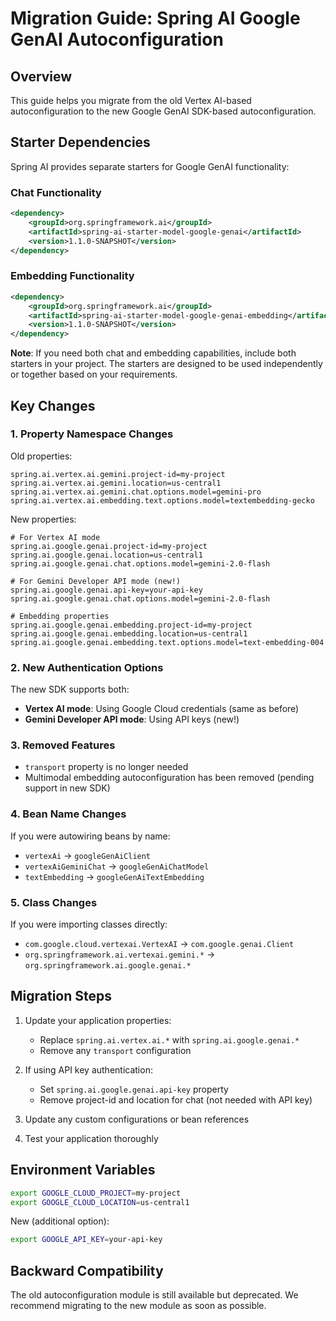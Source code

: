 # Migration Guide: Spring AI Google GenAI Autoconfiguration

## Overview

This guide helps you migrate from the old Vertex AI-based autoconfiguration to the new Google GenAI SDK-based autoconfiguration.

## Starter Dependencies

Spring AI provides separate starters for Google GenAI functionality:

### Chat Functionality
```xml
<dependency>
    <groupId>org.springframework.ai</groupId>
    <artifactId>spring-ai-starter-model-google-genai</artifactId>
    <version>1.1.0-SNAPSHOT</version>
</dependency>
```

### Embedding Functionality
```xml
<dependency>
    <groupId>org.springframework.ai</groupId>
    <artifactId>spring-ai-starter-model-google-genai-embedding</artifactId>
    <version>1.1.0-SNAPSHOT</version>
</dependency>
```

**Note**: If you need both chat and embedding capabilities, include both starters in your project. The starters are designed to be used independently or together based on your requirements.

## Key Changes

### 1. Property Namespace Changes

Old properties:
```properties
spring.ai.vertex.ai.gemini.project-id=my-project
spring.ai.vertex.ai.gemini.location=us-central1
spring.ai.vertex.ai.gemini.chat.options.model=gemini-pro
spring.ai.vertex.ai.embedding.text.options.model=textembedding-gecko
```

New properties:
```properties
# For Vertex AI mode
spring.ai.google.genai.project-id=my-project
spring.ai.google.genai.location=us-central1
spring.ai.google.genai.chat.options.model=gemini-2.0-flash

# For Gemini Developer API mode (new!)
spring.ai.google.genai.api-key=your-api-key
spring.ai.google.genai.chat.options.model=gemini-2.0-flash

# Embedding properties
spring.ai.google.genai.embedding.project-id=my-project
spring.ai.google.genai.embedding.location=us-central1
spring.ai.google.genai.embedding.text.options.model=text-embedding-004
```

### 2. New Authentication Options

The new SDK supports both:
- **Vertex AI mode**: Using Google Cloud credentials (same as before)
- **Gemini Developer API mode**: Using API keys (new!)

### 3. Removed Features

- `transport` property is no longer needed
- Multimodal embedding autoconfiguration has been removed (pending support in new SDK)

### 4. Bean Name Changes

If you were autowiring beans by name:
- `vertexAi` → `googleGenAiClient`
- `vertexAiGeminiChat` → `googleGenAiChatModel`
- `textEmbedding` → `googleGenAiTextEmbedding`

### 5. Class Changes

If you were importing classes directly:
- `com.google.cloud.vertexai.VertexAI` → `com.google.genai.Client`
- `org.springframework.ai.vertexai.gemini.*` → `org.springframework.ai.google.genai.*`

## Migration Steps

1. Update your application properties:
   - Replace `spring.ai.vertex.ai.*` with `spring.ai.google.genai.*`
   - Remove any `transport` configuration

2. If using API key authentication:
   - Set `spring.ai.google.genai.api-key` property
   - Remove project-id and location for chat (not needed with API key)

3. Update any custom configurations or bean references

4. Test your application thoroughly

## Environment Variables
```bash
export GOOGLE_CLOUD_PROJECT=my-project
export GOOGLE_CLOUD_LOCATION=us-central1
```

New (additional option):
```bash
export GOOGLE_API_KEY=your-api-key
```

## Backward Compatibility

The old autoconfiguration module is still available but deprecated. We recommend migrating to the new module as soon as possible.